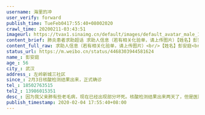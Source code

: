 ```yaml
---
username: 海里的冲
user_verify: forward
publish_time: TueFeb0417:55:40+08002020
crawl_time: 20200211-03:43:51
imageurl: https://tvax1.sinaimg.cn/default/images/default_avatar_male_180.gif?KID=imgbed,tva&Expires=1581374285&ssig=pbqLDSmhMM,http://n.sinaimg.cn/photo/5213b46e/20181127/timeline_card_small_super_default.png,https://wx3.sinaimg.cn/orj360/006MBRjZly1gbkiqb44yoj30u014079e.jpg,https://wx2.sinaimg.cn/orj360/006MBRjZly1gbkiqax0xaj30u0140acu.jpg,https://wx2.sinaimg.cn/orj360/006MBRjZly1gbkiqbcjjxj30p518owp2.jpg,https://wx4.sinaimg.cn/orj360/006MBRjZly1gbkiqbn1bsj30u01hck7g.jpg
content_brief: 肺炎患者求助超话 求助人信息（若有相关化验单，请上传图片）【姓名】彭安庭【年龄】56【所在城市】武汉【所在小区、社区】左岭新城三社区【患病时间】2月3日核酸检测结果出来，正式确诊【联系方式】18502763515【其他紧急联系人】13986015351【病情描述】 因为我父亲肺有些老毛病，现在已 ...全文
content_full_raw: 求助人信息（若有相关化验单，请上传图片）<br/>【姓名】彭安庭<br/>【年龄】56<br/>【所在城市】武汉<br/>【所在小区、社区】左岭新城三社区<br/>【患病时间】2月3日核酸检测结果出来，正式确诊<br/>【联系方式】18502763515<br/>【其他紧急联系人】13986015351<br/>【病情描述】因为我父亲肺有些老毛病，现在已经出现部分坏死。核酸检测结果出来两天了，但是医院一直没有空床，现在只能在家隔离。父亲的身体状况越来越差，家人只能看着，希望能帮帮我，帮帮我父亲
status_url: https://m.weibo.cn/status/4468303944581624
name_: 彭安庭
age_: 56
city_: 武汉
address_: 左岭新城三社区
since_: 2月3日核酸检测结果出来，正式确诊
tel_: 18502763515
tel2_: 13986015351
desc_: 因为我父亲肺有些老毛病，现在已经出现部分坏死。核酸检测结果出来两天了，但是医院一直没有空床，现在只能在家隔离。父亲的身体状况越来越差，家人只能看着，希望能帮帮我，帮帮我父亲
publish_timestamp: 2020-02-04 17:55:40+08:00
---
```

